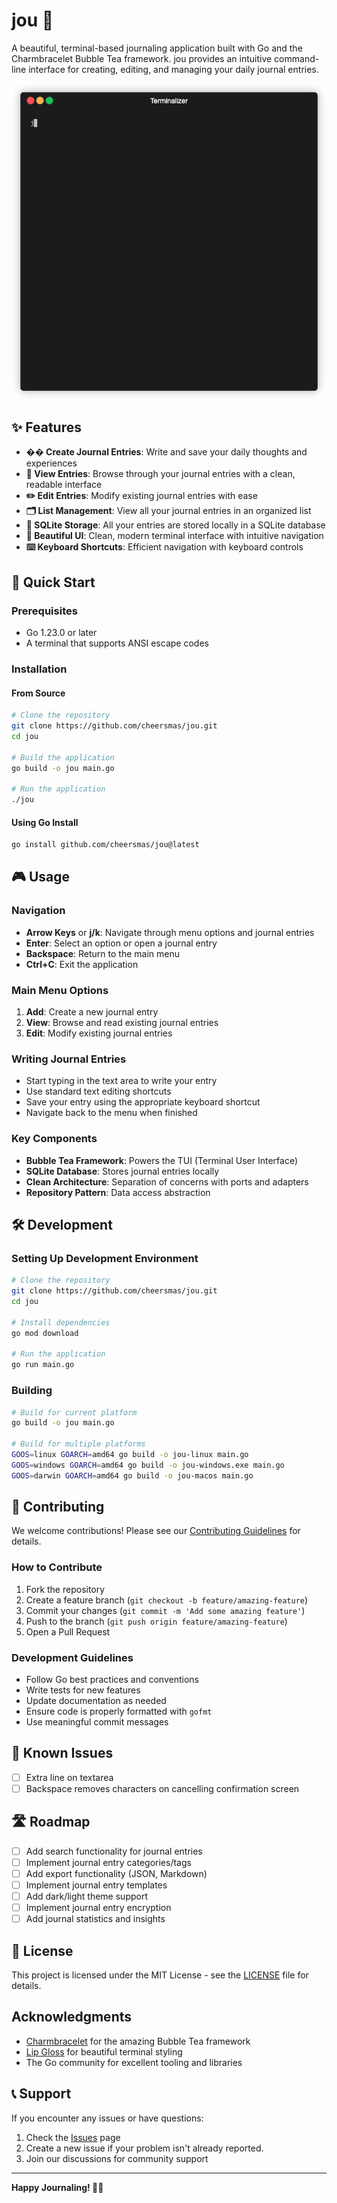 # jou 📝

A beautiful, terminal-based journaling application built with Go and the Charmbracelet Bubble Tea framework. jou provides an intuitive command-line interface for creating, editing, and managing your daily journal entries.

![jou Demo](docs/demo.gif) <!-- Placeholder for demo GIF -->

## ✨ Features

- **�� Create Journal Entries**: Write and save your daily thoughts and experiences
- **📖 View Entries**: Browse through your journal entries with a clean, readable interface
- **✏️ Edit Entries**: Modify existing journal entries with ease
- **🗂️ List Management**: View all your journal entries in an organized list
- **💾 SQLite Storage**: All your entries are stored locally in a SQLite database
- **🎨 Beautiful UI**: Clean, modern terminal interface with intuitive navigation
- **⌨️ Keyboard Shortcuts**: Efficient navigation with keyboard controls

## 🚀 Quick Start

### Prerequisites

- Go 1.23.0 or later
- A terminal that supports ANSI escape codes

### Installation

#### From Source

```bash
# Clone the repository
git clone https://github.com/cheersmas/jou.git
cd jou

# Build the application
go build -o jou main.go

# Run the application
./jou
```

#### Using Go Install

```bash
go install github.com/cheersmas/jou@latest
```

## 🎮 Usage

### Navigation

- **Arrow Keys** or **j/k**: Navigate through menu options and journal entries
- **Enter**: Select an option or open a journal entry
- **Backspace**: Return to the main menu
- **Ctrl+C**: Exit the application

### Main Menu Options

1. **Add**: Create a new journal entry
2. **View**: Browse and read existing journal entries
3. **Edit**: Modify existing journal entries

### Writing Journal Entries

- Start typing in the text area to write your entry
- Use standard text editing shortcuts
- Save your entry using the appropriate keyboard shortcut
- Navigate back to the menu when finished

### Key Components

- **Bubble Tea Framework**: Powers the TUI (Terminal User Interface)
- **SQLite Database**: Stores journal entries locally
- **Clean Architecture**: Separation of concerns with ports and adapters
- **Repository Pattern**: Data access abstraction

## 🛠️ Development

### Setting Up Development Environment

```bash
# Clone the repository
git clone https://github.com/cheersmas/jou.git
cd jou

# Install dependencies
go mod download

# Run the application
go run main.go
```

### Building

```bash
# Build for current platform
go build -o jou main.go

# Build for multiple platforms
GOOS=linux GOARCH=amd64 go build -o jou-linux main.go
GOOS=windows GOARCH=amd64 go build -o jou-windows.exe main.go
GOOS=darwin GOARCH=amd64 go build -o jou-macos main.go
```

## 🤝 Contributing

We welcome contributions! Please see our [Contributing Guidelines](CONTRIBUTING.md) for details.

### How to Contribute

1. Fork the repository
2. Create a feature branch (`git checkout -b feature/amazing-feature`)
3. Commit your changes (`git commit -m 'Add some amazing feature'`)
4. Push to the branch (`git push origin feature/amazing-feature`)
5. Open a Pull Request

### Development Guidelines

- Follow Go best practices and conventions
- Write tests for new features
- Update documentation as needed
- Ensure code is properly formatted with `gofmt`
- Use meaningful commit messages

## 🐛 Known Issues

- [ ] Extra line on textarea
- [ ] Backspace removes characters on cancelling confirmation screen

## 🛣️ Roadmap

- [ ] Add search functionality for journal entries
- [ ] Implement journal entry categories/tags
- [ ] Add export functionality (JSON, Markdown)
- [ ] Implement journal entry templates
- [ ] Add dark/light theme support
- [ ] Implement journal entry encryption
- [ ] Add journal statistics and insights

## 📝 License

This project is licensed under the MIT License - see the [LICENSE](LICENSE) file for details.

## Acknowledgments

- [Charmbracelet](https://charm.sh/) for the amazing Bubble Tea framework
- [Lip Gloss](https://github.com/charmbracelet/lipgloss) for beautiful terminal styling
- The Go community for excellent tooling and libraries

## 📞 Support

If you encounter any issues or have questions:

1. Check the [Issues](https://github.com/cheersmas/jou/issues) page
2. Create a new issue if your problem isn't already reported.
3. Join our discussions for community support

---

**Happy Journaling! 📖✨**
